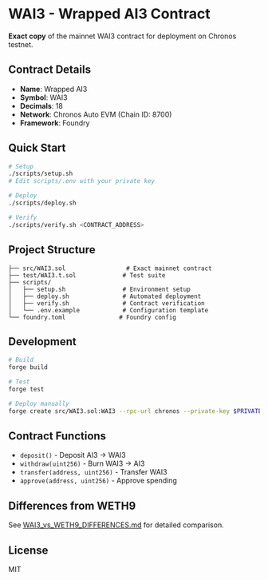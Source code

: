 # WAI3 - Wrapped AI3 Contract

**Exact copy** of the mainnet WAI3 contract for deployment on Chronos testnet.

## Contract Details

- **Name**: Wrapped AI3
- **Symbol**: WAI3  
- **Decimals**: 18
- **Network**: Chronos Auto EVM (Chain ID: 8700)
- **Framework**: Foundry

## Quick Start

```bash
# Setup
./scripts/setup.sh
# Edit scripts/.env with your private key

# Deploy
./scripts/deploy.sh

# Verify
./scripts/verify.sh <CONTRACT_ADDRESS>
```

## Project Structure

```
├── src/WAI3.sol                 # Exact mainnet contract
├── test/WAI3.t.sol             # Test suite  
├── scripts/
│   ├── setup.sh                # Environment setup
│   ├── deploy.sh               # Automated deployment
│   ├── verify.sh               # Contract verification
│   └── .env.example            # Configuration template
└── foundry.toml               # Foundry config
```

## Development

```bash
# Build
forge build

# Test  
forge test

# Deploy manually
forge create src/WAI3.sol:WAI3 --rpc-url chronos --private-key $PRIVATE_KEY --broadcast
```

## Contract Functions

- `deposit()` - Deposit AI3 → WAI3
- `withdraw(uint256)` - Burn WAI3 → AI3  
- `transfer(address, uint256)` - Transfer WAI3
- `approve(address, uint256)` - Approve spending

## Differences from WETH9

See [WAI3_vs_WETH9_DIFFERENCES.md](WAI3_vs_WETH9_DIFFERENCES.md) for detailed comparison.

## License

MIT